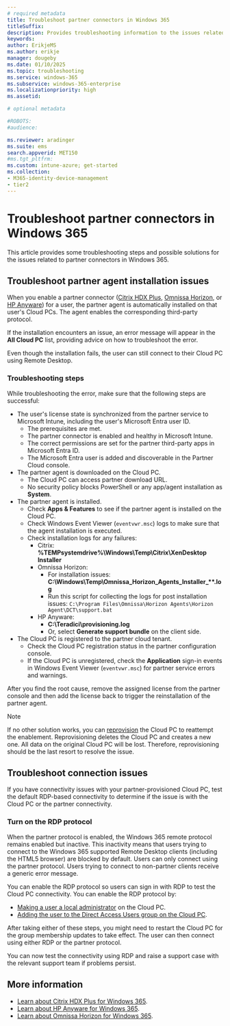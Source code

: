 ```yaml
---
# required metadata
title: Troubleshoot partner connectors in Windows 365
titleSuffix:
description: Provides troubleshooting information to the issues related to partner connectors in Windows 365.
keywords:
author: ErikjeMS  
ms.author: erikje
manager: dougeby
ms.date: 01/10/2025
ms.topic: troubleshooting
ms.service: windows-365
ms.subservice: windows-365-enterprise
ms.localizationpriority: high
ms.assetid: 

# optional metadata

#ROBOTS:
#audience:

ms.reviewer: aradinger
ms.suite: ems
search.appverid: MET150
#ms.tgt_pltfrm:
ms.custom: intune-azure; get-started
ms.collection:
- M365-identity-device-management
- tier2
---
```

# Troubleshoot partner connectors in Windows 365

This article provides some troubleshooting steps and possible solutions for the issues related to partner connectors in Windows 365.

## Troubleshoot partner agent installation issues

When you enable a partner connector ([Citrix HDX Plus](/windows-365/enterprise/set-up-citrix), [Omnissa Horizon](/windows-365/enterprise/set-up-omnissa-horizon), or [HP Anyware](/windows-365/enterprise/hp-anyware-set-up)) for a user, the partner agent is automatically installed on that user's Cloud PCs. The agent enables the corresponding third-party protocol.

If the installation encounters an issue, an error message will appear in the **All Cloud PC** list, providing advice on how to troubleshoot the error.  

Even though the installation fails, the user can still connect to their Cloud PC using Remote Desktop.

### Troubleshooting steps

While troubleshooting the error, make sure that the following steps are successful:

- The user's license state is synchronized from the partner service to Microsoft Intune, including the user's Microsoft Entra user ID.
  - The prerequisites are met.
  - The partner connector is enabled and healthy in Microsoft Intune.
  - The correct permissions are set for the partner third-party apps in Microsoft Entra ID.
  - The Microsoft Entra user is added and discoverable in the Partner Cloud console.
- The partner agent is downloaded on the Cloud PC.
  - The Cloud PC can access partner download URL.
  - No security policy blocks PowerShell or any app/agent installation as **System**.
- The partner agent is installed.
  - Check **Apps & Features** to see if the partner agent is installed on the Cloud PC.
  - Check Windows Event Viewer (`eventvwr.msc`) logs to make sure that the agent installation is executed.
  - Check installation logs for any failures:
    - Citrix: **%TEMPsystemdrive%\Windows\Temp\Citrix\XenDesktop Installer**
    - Omnissa Horizon:
      - For installation issues: **C:\Windows\Temp\Omnissa_Horizon_Agents_Installer_\**.log**
      - Run this script for collecting the logs for post installation issues: `C:\Program Files\Omnissa\Horizon Agents\Horizon Agent\DCT\support.bat`
    - HP Anyware:
      - **C:\Teradici\provisioning.log**
      - Or, select **Generate support bundle** on the client side.
- The Cloud PC is registered to the partner cloud tenant.
  - Check the Cloud PC registration status in the partner configuration console.
  - If the Cloud PC is unregistered, check the **Application** sign-in events in Windows Event Viewer (`eventvwr.msc`) for partner service errors and warnings.

After you find the root cause, remove the assigned license from the partner console and then add the license back to trigger the reinstallation of the partner agent.

> [!NOTE]
> If no other solution works, you can [reprovision](/windows-365/enterprise/reprovision-cloud-pc) the Cloud PC to reattempt the enablement. Reprovisioning deletes the Cloud PC and creates a new one. All data on the original Cloud PC will be lost. Therefore, reprovisioning should be the last resort to resolve the issue.

## Troubleshoot connection issues

If you have connectivity issues with your partner-provisioned Cloud PC, test the default RDP-based connectivity to determine if the issue is with the Cloud PC or the partner connectivity.

### Turn on the RDP protocol

When the partner protocol is enabled, the Windows 365 remote protocol remains enabled but inactive. This inactivity means that users trying to connect to the Windows 365 supported Remote Desktop clients (including the HTML5 browser) are blocked by default. Users can only connect using the partner protocol. Users trying to connect to non-partner clients receive a generic error message.

You can enable the RDP protocol so users can sign in with RDP to test the Cloud PC connectivity. You can enable the RDP protocol by:

- [Making a user a local administrator](/windows-365/enterprise/assign-users-as-local-admin) on the Cloud PC.
- [Adding the user to the Direct Access Users group on the Cloud PC](/windows/client-management/mdm/policy-csp-localusersandgroups?WT.mc_id=Portal-fx).

After taking either of these steps, you might need to restart the Cloud PC for the group membership updates to take effect. The user can then connect using either RDP or the partner protocol.

You can now test the connectivity using RDP and raise a support case with the relevant support team if problems persist.

## More information

- [Learn about Citrix HDX Plus for Windows 365](/windows-365/enterprise/set-up-citrix).
- [Learn about HP Anyware for Windows 365](/windows-365/enterprise/hp-anyware-set-up).
- [Learn about Omnissa Horizon for Windows 365](/windows-365/enterprise/set-up-omnissa-horizon).
